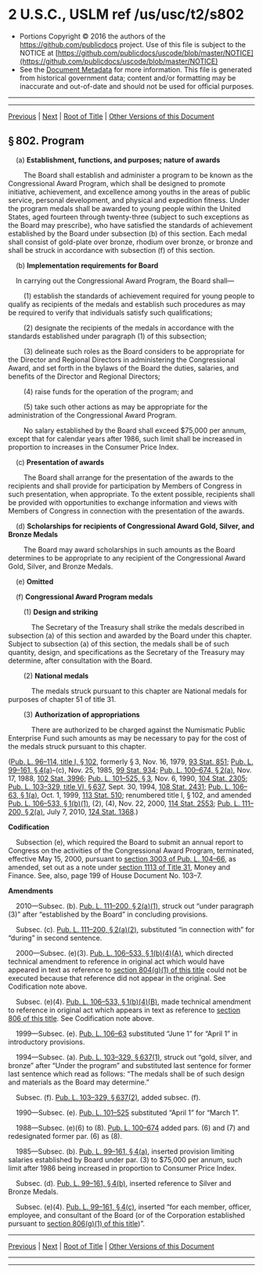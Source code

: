 ---
---

# 2 U.S.C., USLM ref /us/usc/t2/s802

* Portions Copyright © 2016 the authors of the https://github.com/publicdocs project.
  Use of this file is subject to the NOTICE at [https://github.com/publicdocs/uscode/blob/master/NOTICE](https://github.com/publicdocs/uscode/blob/master/NOTICE)
* See the [Document Metadata](././../../../../..//README.md) for more information.
  This file is generated from historical government data; content and/or formatting may be inaccurate and out-of-date and should not be used for official purposes.

----------
----------

[Previous](./../../../../..//us/usc/t2/ch19/schI/m__us_usc_t2_s801.md) | [Next](./../../../../..//us/usc/t2/ch19/schI/m__us_usc_t2_s803.md) | [Root of Title](./../../../../../) | [Other Versions of this Document](https://publicdocs.github.io/go/links?ns=uslm&ref=%2Fus%2Fusc%2Ft2%2Fs802)

## § 802. Program

    (a) __Establishment, functions, and purposes; nature of awards__ 

        The Board shall establish and administer a program to be known as the Congressional Award Program, which shall be designed to promote initiative, achievement, and excellence among youths in the areas of public service, personal development, and physical and expedition fitness. Under the program medals shall be awarded to young people within the United States, aged fourteen through twenty-three (subject to such exceptions as the Board may prescribe), who have satisfied the standards of achievement established by the Board under subsection (b) of this section. Each medal shall consist of gold-plate over bronze, rhodium over bronze, or bronze and shall be struck in accordance with subsection (f) of this section.

    (b) __Implementation requirements for Board__ 

    In carrying out the Congressional Award Program, the Board shall—

        (1) establish the standards of achievement required for young people to qualify as recipients of the medals and establish such procedures as may be required to verify that individuals satisfy such qualifications;

        (2) designate the recipients of the medals in accordance with the standards established under paragraph (1) of this subsection;

        (3) delineate such roles as the Board considers to be appropriate for the Director and Regional Directors in administering the Congressional Award, and set forth in the bylaws of the Board the duties, salaries, and benefits of the Director and Regional Directors;

        (4) raise funds for the operation of the program; and

        (5) take such other actions as may be appropriate for the administration of the Congressional Award Program.

        No salary established by the Board shall exceed $75,000 per annum, except that for calendar years after 1986, such limit shall be increased in proportion to increases in the Consumer Price Index.

    (c) __Presentation of awards__ 

        The Board shall arrange for the presentation of the awards to the recipients and shall provide for participation by Members of Congress in such presentation, when appropriate. To the extent possible, recipients shall be provided with opportunities to exchange information and views with Members of Congress in connection with the presentation of the awards.

    (d) __Scholarships for recipients of Congressional Award Gold, Silver, and Bronze Medals__ 

        The Board may award scholarships in such amounts as the Board determines to be appropriate to any recipient of the Congressional Award Gold, Silver, and Bronze Medals.

    (e) __Omitted__ 

    (f) __Congressional Award Program medals__ 

        (1) __Design and striking__ 

            The Secretary of the Treasury shall strike the medals described in subsection (a) of this section and awarded by the Board under this chapter. Subject to subsection (a) of this section, the medals shall be of such quantity, design, and specifications as the Secretary of the Treasury may determine, after consultation with the Board.

        (2) __National medals__ 

            The medals struck pursuant to this chapter are National medals for purposes of chapter 51 of title 31.

        (3) __Authorization of appropriations__ 

            There are authorized to be charged against the Numismatic Public Enterprise Fund such amounts as may be necessary to pay for the cost of the medals struck pursuant to this chapter.

([Pub. L. 96–114, title I, § 102][/us/pl/96/114/s102], formerly § 3, Nov. 16, 1979, [93 Stat. 851][/us/stat/93/851]; [Pub. L. 99–161, § 4(a)][/us/pl/99/161/s4/a]–(c), Nov. 25, 1985, [99 Stat. 934][/us/stat/99/934]; [Pub. L. 100–674, § 2(a)][/us/pl/100/674/s2/a], Nov. 17, 1988, [102 Stat. 3996][/us/stat/102/3996]; [Pub. L. 101–525, § 3][/us/pl/101/525/s3], Nov. 6, 1990, [104 Stat. 2305][/us/stat/104/2305]; [Pub. L. 103–329, title VI, § 637][/us/pl/103/329/s637], Sept. 30, 1994, [108 Stat. 2431][/us/stat/108/2431]; [Pub. L. 106–63, § 1(a)][/us/pl/106/63/s1/a], Oct. 1, 1999, [113 Stat. 510][/us/stat/113/510]; renumbered title I, § 102, and amended [Pub. L. 106–533, § 1(b)(1)][/us/pl/106/533/s1/b/1], (2), (4), Nov. 22, 2000, [114 Stat. 2553][/us/stat/114/2553]; [Pub. L. 111–200, § 2(a)][/us/pl/111/200/s2/a], July 7, 2010, [124 Stat. 1368][/us/stat/124/1368].)

 __Codification__ 

    Subsection (e), which required the Board to submit an annual report to Congress on the activities of the Congressional Award Program, terminated, effective May 15, 2000, pursuant to [section 3003 of Pub. L. 104–66][/us/pl/104/66/s3003], as amended, set out as a note under [section 1113 of Title 31][/us/usc/t31/s1113], Money and Finance. See, also, page 199 of House Document No. 103–7.

 __Amendments__ 

    2010—Subsec. (b). [Pub. L. 111–200, § 2(a)(1)][/us/pl/111/200/s2/a/1], struck out “under paragraph (3)” after “established by the Board” in concluding provisions.

    Subsec. (c). [Pub. L. 111–200, § 2(a)(2)][/us/pl/111/200/s2/a/2], substituted “in connection with” for “during” in second sentence.

    2000—Subsec. (e)(3). [Pub. L. 106–533, § 1(b)(4)(A)][/us/pl/106/533/s1/b/4/A], which directed technical amendment to reference in original act which would have appeared in text as reference to [section 804(g)(1) of this title][/us/usc/t2/s804/g/1] could not be executed because that reference did not appear in the original. See Codification note above.

    Subsec. (e)(4). [Pub. L. 106–533, § 1(b)(4)(B)][/us/pl/106/533/s1/b/4/B], made technical amendment to reference in original act which appears in text as reference to [section 806 of this title][/us/usc/t2/s806]. See Codification note above.

    1999—Subsec. (e). [Pub. L. 106–63][/us/pl/106/63] substituted “June 1” for “April 1” in introductory provisions.

    1994—Subsec. (a). [Pub. L. 103–329, § 637(1)][/us/pl/103/329/s637/1], struck out “gold, silver, and bronze” after “Under the program” and substituted last sentence for former last sentence which read as follows: “The medals shall be of such design and materials as the Board may determine.”

    Subsec. (f). [Pub. L. 103–329, § 637(2)][/us/pl/103/329/s637/2], added subsec. (f).

    1990—Subsec. (e). [Pub. L. 101–525][/us/pl/101/525] substituted “April 1” for “March 1”.

    1988—Subsec. (e)(6) to (8). [Pub. L. 100–674][/us/pl/100/674] added pars. (6) and (7) and redesignated former par. (6) as (8).

    1985—Subsec. (b). [Pub. L. 99–161, § 4(a)][/us/pl/99/161/s4/a], inserted provision limiting salaries established by Board under par. (3) to $75,000 per annum, such limit after 1986 being increased in proportion to Consumer Price Index.

    Subsec. (d). [Pub. L. 99–161, § 4(b)][/us/pl/99/161/s4/b], inserted reference to Silver and Bronze Medals.

    Subsec. (e)(4). [Pub. L. 99–161, § 4(c)][/us/pl/99/161/s4/c], inserted “for each member, officer, employee, and consultant of the Board (or of the Corporation established pursuant to [section 806(g)(1) of this title][/us/usc/t2/s806/g/1])”.

----------

[Previous](./../../../../..//us/usc/t2/ch19/schI/m__us_usc_t2_s801.md) | [Next](./../../../../..//us/usc/t2/ch19/schI/m__us_usc_t2_s803.md) | [Root of Title](./../../../../../) | [Other Versions of this Document](https://publicdocs.github.io/go/links?ns=uslm&ref=%2Fus%2Fusc%2Ft2%2Fs802)

----------
----------

[/us/pl/96/114/s102]: https://publicdocs.github.io/go/links?ns=uslm&ref=%2Fus%2Fpl%2F96%2F114%2Fs102
[/us/stat/93/851]: https://publicdocs.github.io/go/links?ns=uslm&ref=%2Fus%2Fstat%2F93%2F851
[/us/pl/99/161/s4/a]: https://publicdocs.github.io/go/links?ns=uslm&ref=%2Fus%2Fpl%2F99%2F161%2Fs4%2Fa
[/us/stat/99/934]: https://publicdocs.github.io/go/links?ns=uslm&ref=%2Fus%2Fstat%2F99%2F934
[/us/pl/100/674/s2/a]: https://publicdocs.github.io/go/links?ns=uslm&ref=%2Fus%2Fpl%2F100%2F674%2Fs2%2Fa
[/us/stat/102/3996]: https://publicdocs.github.io/go/links?ns=uslm&ref=%2Fus%2Fstat%2F102%2F3996
[/us/pl/101/525/s3]: https://publicdocs.github.io/go/links?ns=uslm&ref=%2Fus%2Fpl%2F101%2F525%2Fs3
[/us/stat/104/2305]: https://publicdocs.github.io/go/links?ns=uslm&ref=%2Fus%2Fstat%2F104%2F2305
[/us/pl/103/329/s637]: https://publicdocs.github.io/go/links?ns=uslm&ref=%2Fus%2Fpl%2F103%2F329%2Fs637
[/us/stat/108/2431]: https://publicdocs.github.io/go/links?ns=uslm&ref=%2Fus%2Fstat%2F108%2F2431
[/us/pl/106/63/s1/a]: https://publicdocs.github.io/go/links?ns=uslm&ref=%2Fus%2Fpl%2F106%2F63%2Fs1%2Fa
[/us/stat/113/510]: https://publicdocs.github.io/go/links?ns=uslm&ref=%2Fus%2Fstat%2F113%2F510
[/us/pl/106/533/s1/b/1]: https://publicdocs.github.io/go/links?ns=uslm&ref=%2Fus%2Fpl%2F106%2F533%2Fs1%2Fb%2F1
[/us/stat/114/2553]: https://publicdocs.github.io/go/links?ns=uslm&ref=%2Fus%2Fstat%2F114%2F2553
[/us/pl/111/200/s2/a]: https://publicdocs.github.io/go/links?ns=uslm&ref=%2Fus%2Fpl%2F111%2F200%2Fs2%2Fa
[/us/stat/124/1368]: https://publicdocs.github.io/go/links?ns=uslm&ref=%2Fus%2Fstat%2F124%2F1368
[/us/pl/104/66/s3003]: https://publicdocs.github.io/go/links?ns=uslm&ref=%2Fus%2Fpl%2F104%2F66%2Fs3003
[/us/usc/t31/s1113]: https://publicdocs.github.io/go/links?ns=uslm&ref=%2Fus%2Fusc%2Ft31%2Fs1113
[/us/pl/111/200/s2/a/1]: https://publicdocs.github.io/go/links?ns=uslm&ref=%2Fus%2Fpl%2F111%2F200%2Fs2%2Fa%2F1
[/us/pl/111/200/s2/a/2]: https://publicdocs.github.io/go/links?ns=uslm&ref=%2Fus%2Fpl%2F111%2F200%2Fs2%2Fa%2F2
[/us/pl/106/533/s1/b/4/A]: https://publicdocs.github.io/go/links?ns=uslm&ref=%2Fus%2Fpl%2F106%2F533%2Fs1%2Fb%2F4%2FA
[/us/usc/t2/s804/g/1]: https://publicdocs.github.io/go/links?ns=uslm&ref=%2Fus%2Fusc%2Ft2%2Fs804%2Fg%2F1
[/us/pl/106/533/s1/b/4/B]: https://publicdocs.github.io/go/links?ns=uslm&ref=%2Fus%2Fpl%2F106%2F533%2Fs1%2Fb%2F4%2FB
[/us/usc/t2/s806]: https://publicdocs.github.io/go/links?ns=uslm&ref=%2Fus%2Fusc%2Ft2%2Fs806
[/us/pl/106/63]: https://publicdocs.github.io/go/links?ns=uslm&ref=%2Fus%2Fpl%2F106%2F63
[/us/pl/103/329/s637/1]: https://publicdocs.github.io/go/links?ns=uslm&ref=%2Fus%2Fpl%2F103%2F329%2Fs637%2F1
[/us/pl/103/329/s637/2]: https://publicdocs.github.io/go/links?ns=uslm&ref=%2Fus%2Fpl%2F103%2F329%2Fs637%2F2
[/us/pl/101/525]: https://publicdocs.github.io/go/links?ns=uslm&ref=%2Fus%2Fpl%2F101%2F525
[/us/pl/100/674]: https://publicdocs.github.io/go/links?ns=uslm&ref=%2Fus%2Fpl%2F100%2F674
[/us/pl/99/161/s4/a]: https://publicdocs.github.io/go/links?ns=uslm&ref=%2Fus%2Fpl%2F99%2F161%2Fs4%2Fa
[/us/pl/99/161/s4/b]: https://publicdocs.github.io/go/links?ns=uslm&ref=%2Fus%2Fpl%2F99%2F161%2Fs4%2Fb
[/us/pl/99/161/s4/c]: https://publicdocs.github.io/go/links?ns=uslm&ref=%2Fus%2Fpl%2F99%2F161%2Fs4%2Fc
[/us/usc/t2/s806/g/1]: https://publicdocs.github.io/go/links?ns=uslm&ref=%2Fus%2Fusc%2Ft2%2Fs806%2Fg%2F1


